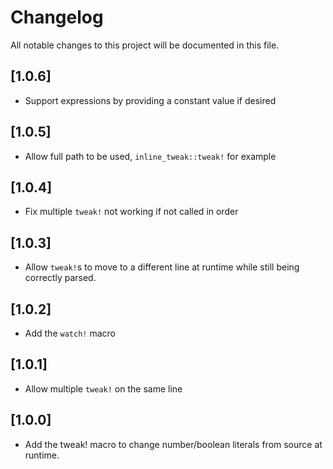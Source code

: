 # Changelog

All notable changes to this project will be documented in this file.

## [1.0.6]
 - Support expressions by providing a constant value if desired

## [1.0.5]
 - Allow full path to be used, `inline_tweak::tweak!` for example

## [1.0.4]
 - Fix  multiple `tweak!` not working if not called in order

## [1.0.3]
 - Allow `tweak!`s to move to a different line at runtime while still being correctly parsed.

## [1.0.2]
 - Add the `watch!` macro
 
## [1.0.1]
 - Allow multiple `tweak!` on the same line

## [1.0.0]
 - Add the tweak! macro to change number/boolean literals from source at runtime.
